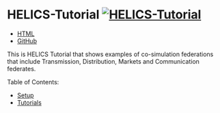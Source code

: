 # HELICS-Tutorial [![HELICS-Tutorial](https://img.shields.io/badge/helics-tutorial-blue.svg)](http://gmlc-tdc.github.io/HELICS-Tutorial)

- [HTML](http://gmlc-tdc.github.io/HELICS-Tutorial)
- [GitHub](http://github.com/HELICS-Tutorial)

This is HELICS Tutorial that shows examples of co-simulation federations
that include Transmission, Distribution, Markets and Communication federates.

Table of Contents:

- [Setup](./setup/README.md)
- [Tutorials](./tutorials/README.md)
